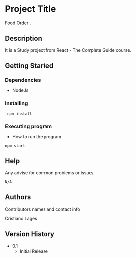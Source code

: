 # Project Title
Food Order .

## Description

It is a Study project from  React - The Complete Guide course.

## Getting Started

### Dependencies

* NodeJs

### Installing
```
 npm install
```

### Executing program

* How to run the program
```
npm start
```

## Help

Any advise for common problems or issues.
```
N/A
```

## Authors

Contributors names and contact info

Cristiano Lages

## Version History


* 0.1
    * Initial Release



